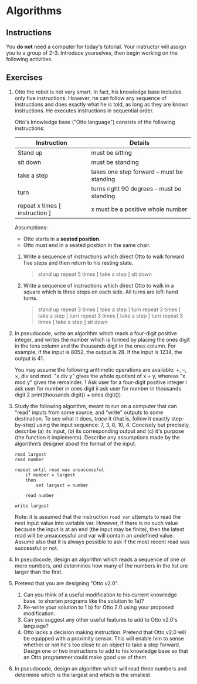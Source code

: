 # Algorithms

## Instructions
You **do not** need a computer for today's tutorial. Your instructor will assign you to a group of 2-3. Introduce yourselves, then begin working on the following activities.

## Exercises
1. Otto the robot is not very smart.  In fact, his knowledge base includes only five instructions.  However, he can follow any sequence of instructions and does exactly what he is told, as long as they are known instructions.  He executes instructions in sequential order.

    Otto's knowledge base ("Otto language") consists of the following instructions:

    | Instruction                     | Details                                   |
    | ------------------------------- | ----------------------------------------- |
    | Stand up                        | must be sitting                           |
    | sit down                        | must be standing                          |
    | take a step                     | takes one step forward – must be standing |
    | turn                            | turns right 90 degrees – must be standing |
    | repeat x times  [ instruction ] | x must be a positive whole number         |

    Assumptions:
    - Otto starts in a **seated position**.
    - Otto must end in a seated position in the same chair.

    1. Write a sequence of instructions which direct Otto to walk forward five steps and then return to his resting state.

        > stand up
        > repeat 5 times [ take a step ]
        > sit down 

    2. Write a sequence of instructions which direct Otto to walk in a square which is three steps on each side.  All turns are left-hand turns.

        > stand up
        > repeat 3 times [ take a step ]
        > turn
        > repeat 3 times [ take a step ]
        > turn
        > repeat 3 times [ take a step ]
        > turn
        > repeat 3 times [ take a step ]
        > sit down

2. In pseudocode, write an algorithm which reads a four-digit positive integer, and writes the number which is formed by placing the ones digit in the tens column and the thousands digit in the ones column. For example, if the input is 8052, the output is 28. If the input is 1234, the output is 41.

    You may assume the following arithmetic operations are available: +, –, ×, div and mod. "x div y" gives the whole quotient of x ÷ y, whereas "x mod y" gives the remainder.
1 Ask user for a four-digit positive integer
    i ask user for number in ones digit
   ii ask user for number in thousands digit
2 print(thousands digit() + ones digit()) 


4. Study the following algorithm, meant to run on a computer that can "read" inputs from some source, and "write" outputs to some destination. To see what it does, *trace* it (that is, follow it exactly step-by-step) using the input sequence: 7, 3, 8, 10, 4. Concisely but precisely, describe (a) its input, (b) its corresponding output and (c) it's purpose (the function it implements). Describe any assumptions made by the algorithm’s designer about the format of the input.

    ```
    read largest
    read number

    repeat until read was unsuccessful
        if number > largest
        then
            set largest = number

        read number

    write largest
    ```

    Note: it is assumed that the instruction `read var` attempts to read the next input value into variable var.  However, if there is no such value because the input is at an end (the input may be finite), then the latest read will be unsuccessful and var will contain an undefined value.  Assume also that it is always possible to ask if the most recent read was successful or not.

5. In pseudocode, design an algorithm which reads a sequence of one or more numbers, and determines how many of the numbers in the list are larger than the first.

6. Pretend that you are designing "Otto v2.0".
   1. Can you think of a useful modification to his current knowledge base, to shorten programs like the solution to 1a)?
   2. Re-write your solution to 1 b) for Otto 2.0 using your proposed modification.
   3. Can you suggest any other useful features to add to Otto v2.0's language?
   4. Otto lacks a decision making instruction.  Pretend that Otto v2.0 will be equipped with a proximity sensor.  This will enable him to sense whether or not he's too close to an object to take a step forward.  Design one or two instructions to add to his knowledge base so that an Otto programmer could make good use of them
   
7. In pseudocode, design an algorithm which will read three numbers and determine which is the largest and which is the smallest.
